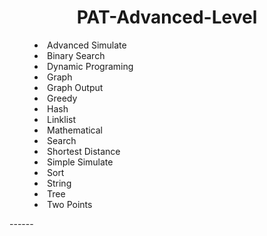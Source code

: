 <h1 align = "center">PAT-Advanced-Level</h1>
<dir>
  <li>Advanced Simulate</li>
  <li>Binary Search</li>
  <li>Dynamic Programing</li>
  <li>Graph</li>
  <li>Graph Output</li>
  <li>Greedy</li>
  <li>Hash</li>
  <li>Linklist</li>
  <li>Mathematical</li>
  <li>Search</li>
  <li>Shortest Distance</li>
  <li>Simple Simulate</li>
  <li>Sort</li>
  <li>String</li>
  <li>Tree</li>
  <li>Two Points</li>
</dir>
------

